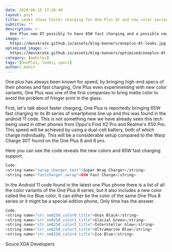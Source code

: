 ```yaml
---
date: 2020-06-15 17:26:40
layout: post
title: Leaks shows Faster charging for One Plus 8t and new color variant of One Plus 8
subtitle: ""
description: >-
  One Plus new 8T possibly to have 65W fast charging and a possible new color variant to One Plus 8, this is everything you need to know
image: >-
  https://devskrate.github.io/assets/blog-banners/oneplus-8t-leaks.jpg
optimized_image: >-
  https://devskrate.github.io/assets/blog-banners/optimized/oneplus-8t-leaks.webp
category: [mobiles]
tags: [OnePlus, leaks, specs]
author: mohit
---
```


One plus has always been known for speed, by bringing high-end specs of their phones and fast charging, One Plus even experimenting with new color variants, One Plus was one of the first companies to bring matte color to avoid the problem of fringer print in the glass.

First, let's talk about faster charging, One Plus is reportedly bringing 65W fast charging to its 8t series of smartphone line up and this was found in the android 11 code. This is not something new we have already seen this tech being used in other phones from Oppo's Find X2 Pro and Realme's X50 Pro. This speed will be achieved by using a dual-cell battery, both of which charge individually. This will be a considerable setup compared to the Warp Charge 30T found on the One Plus 8 and 8 pro. 

Here you can see the code reveals the new colors and 65W fast charging support.

```java
Code:
<string name="swrap_charger_test">Super Wrap Charger</string>
<string name="fastcharger_swrap">65W Fast Charge</string>
```

In the Android 11 code found in the latest one Plus phone there is a list of all the color variants of the One Plus 8 series, but it also includes a new color called the Ice Blue color, It can either be the color of the same One Plus 8 series or it might be a special edition phone, Only time has the answer.

```java
Code:
<string name="str_sm8250_color0_title">Onyx Black</string>
<string name="str_sm8250_color1_title">Glacial Green</string>
<string name="str_sm8250_color2_title">Interstellar Glow</string>
<string name="str_sm8250_color3_title">Ultramarine Blue</string>
<string name="str_sm8250_color4_title">Ice Blue</string>
```
Souce:XDA Developers



